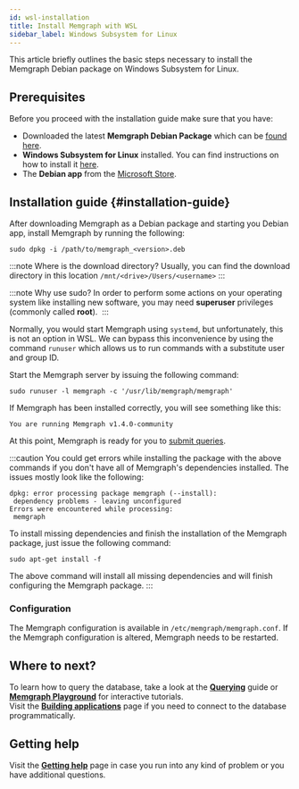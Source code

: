 ```yaml
---
id: wsl-installation
title: Install Memgraph with WSL
sidebar_label: Windows Subsystem for Linux
---
```


This article briefly outlines the basic steps necessary to install the Memgraph Debian package on Windows Subsystem for Linux.

## Prerequisites

Before you proceed with the installation guide make sure that you have:
* Downloaded the latest **Memgraph Debian Package** which can be [found here](https://memgraph.com/download/).
* **Windows Subsystem for Linux** installed. You can find instructions on how to install it [here](https://docs.microsoft.com/en-us/windows/wsl/install-win10).
* The **Debian app** from the [Microsoft Store](https://www.microsoft.com/en-us/p/debian/9msvkqc78pk6?activetab=pivot:overviewtab).

## Installation guide {#installation-guide}

After downloading Memgraph as a Debian package and starting you Debian app, install Memgraph by running the following:

```
sudo dpkg -i /path/to/memgraph_<version>.deb
```

:::note Where is the download directory?
Usually, you can find the download directory in this location `/mnt/<drive>/Users/<username>`
:::

:::note Why use sudo?
In order to perform some actions on your operating system like installing new software, you may need **superuser** privileges (commonly called **root**). 
:::

Normally, you would start Memgraph using `systemd`, but unfortunately, this is not an option in WSL. 
We can bypass this inconvenience by using the command `runuser` which allows us to run commands with a substitute user and group ID.

Start the Memgraph server by issuing the following command:
 
```
sudo runuser -l memgraph -c '/usr/lib/memgraph/memgraph'
```

If Memgraph has been installed correctly, you will see something like this:

```
You are running Memgraph v1.4.0-community
```

At this point, Memgraph is ready for you to [submit queries](../querying/querying.md).

:::caution
You could get errors while installing the package with the above commands if you
don't have all of Memgraph's dependencies installed. The issues mostly look
like the following:

```
dpkg: error processing package memgraph (--install):
 dependency problems - leaving unconfigured
Errors were encountered while processing:
 memgraph
```

To install missing dependencies and finish the installation of the Memgraph
package, just issue the following command:

```
sudo apt-get install -f
```

The above command will install all missing dependencies and will finish
configuring the Memgraph package.
:::

### Configuration
The Memgraph configuration is available in `/etc/memgraph/memgraph.conf`.
If the Memgraph configuration is altered, Memgraph needs to be restarted.

## Where to next?

To learn how to query the database, take a look at the **[Querying](../querying/querying.md)** guide or **[Memgraph Playground](https://playground.memgraph.com/)** for interactive tutorials.<br/>
Visit the **[Building applications](/getting-started/connecting-applications/connecting-applications.md)** page if you need to 
connect to the database programmatically.

## Getting help

Visit the **[Getting help](/getting-help/getting-help.md)** page in case you run into any kind of problem or you have additional questions.
